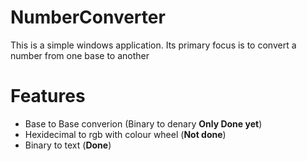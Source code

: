 NumberConverter
===============
This is a simple windows application. Its primary focus is to convert a number from one base to another

Features
========
 - Base to Base converion (Binary to denary **Only Done yet**)
 - Hexidecimal to rgb with colour wheel (**Not done**)
 - Binary to text (**Done**)
